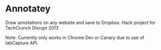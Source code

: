Annotatey
=========

Draw annotations on any website and save to Dropbox. Hack project for TechCrunch Disrupt 2013

Note: Currently only works in Chrome Dev or Canary due to use of tabCapture API.
